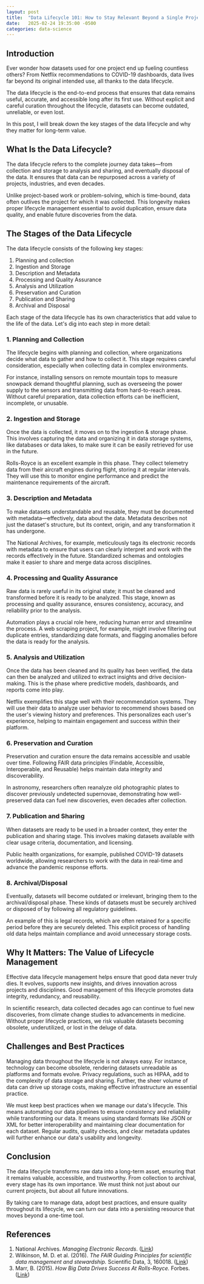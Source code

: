 ```yaml
---
layout: post
title:  "Data Lifecycle 101: How to Stay Relevant Beyond a Single Project"
date:   2025-02-24 19:35:00 -0500
categories: data-science
---
```

## Introduction

Ever wonder how datasets used for one project end up fueling countless others?
From Netflix recommendations to COVID-19 dashboards, data lives far beyond its
original intended use, all thanks to the data lifecycle.

The data lifecycle is the end-to-end process that ensures that data remains
useful, accurate, and accessible long after its first use. Without explicit and
careful curation throughout the lifecycle, datasets can become outdated,
unreliable, or even lost.

In this post, I will break down the key stages of the data lifecycle and why
they matter for long-term value.

## What Is the Data Lifecycle?

The data lifecycle refers to the complete journey data takes—from collection
and storage to analysis and sharing, and eventually disposal of the data. It
ensures that data can be repurposed across a variety of projects, industries,
and even decades.

Unlike project-based work or problem-solving, which is time-bound, data often
outlives the project for which it was collected. This longevity makes proper
lifecycle management essential to avoid duplication, ensure data quality, and
enable future discoveries from the data.

## The Stages of the Data Lifecycle

The data lifecycle consists of the following key stages:

1. Planning and collection
2. Ingestion and Storage
3. Description and Metadata
4. Processing and Quality Assurance
5. Analysis and Utilization
6. Preservation and Curation
7. Publication and Sharing
8. Archival and Disposal

Each stage of the data lifecycle has its own characteristics that add value to
the life of the data. Let's dig into each step in more detail:

### 1. Planning and Collection

The lifecycle begins with planning and collection, where organizations decide
what data to gather and how to collect it. This stage requires careful
consideration, especially when collecting data in complex environments.

For instance, installing sensors on remote mountain tops to measure snowpack
demand thoughtful planning, such as overseeing the power supply to the sensors
and transmitting data from hard-to-reach areas. Without careful preparation,
data collection efforts can be inefficient, incomplete, or unusable.

### 2. Ingestion and Storage

Once the data is collected, it moves on to the ingestion & storage phase. This
involves capturing the data and organizing it in data storage systems, like
databases or data lakes, to make sure it can be easily retrieved for use in the
future.

Rolls-Royce is an excellent example in this phase. They collect telemetry data
from their aircraft engines during flight, storing it at regular intervals.
They will use this to monitor engine performance and predict the maintenance
requirements of the aircraft.

### 3. Description and Metadata

To make datasets understandable and reusable, they must be documented with
metadata—effectively, data about the data. Metadata describes not just the
dataset's structure, but its context, origin, and any transformation it has
undergone.

The National Archives, for example, meticulously tags its electronic records
with metadata to ensure that users can clearly interpret and work with the
records effectively in the future. Standardized schemas and ontologies make it
easier to share and merge data across disciplines.

### 4. Processing and Quality Assurance

Raw data is rarely useful in its original state; it must be cleaned and
transformed before it is ready to be analyzed. This stage, known as processing
and quality assurance, ensures consistency, accuracy, and reliability prior to
the analysis.

Automation plays a crucial role here, reducing human error and streamline the
process. A web scraping project, for example, might involve filtering out
duplicate entries, standardizing date formats, and flagging anomalies before
the data is ready for the analysis.

### 5. Analysis and Utilization

Once the data has been cleaned and its quality has been verified, the data can
then be analyzed and utilized to extract insights and drive decision-making.
This is the phase where predictive models, dashboards, and reports come into
play.

Netflix exemplifies this stage well with their recommendation systems. They
will use their data to analyze user behavior to recommend shows based on the
user's viewing history and preferences. This personalizes each user's
experience, helping to maintain engagement and success within their platform.

### 6. Preservation and Curation

Preservation and curation ensure the data remains accessible and usable over
time. Following FAIR data principles (Findable, Accessible, Interoperable, and
Reusable) helps maintain data integrity and discoverability.

In astronomy, researchers often reanalyze old photographic plates to discover
previously undetected supernovae, demonstrating how well-preserved data can
fuel new discoveries, even decades after collection.

### 7. Publication and Sharing

When datasets are ready to be used in a broader context, they enter the
publication and sharing stage. This involves making datasets available with
clear usage criteria, documentation, and licensing.

Public health organizations, for example, published COVID-19 datasets
worldwide, allowing researchers to work with the data in real-time and advance
the pandemic response efforts.

### 8. Archival/Disposal

Eventually, datasets will become outdated or irrelevant, bringing them to the
archival/disposal phase. These kinds of datasets must be securely archived or
disposed of by following all regulatory guidelines.

An example of this is legal records, which are often retained for a specific
period before they are securely deleted. This explicit process of handling old
data helps maintain compliance and avoid unnecessary storage costs.

## Why It Matters: The Value of Lifecycle Management

Effective data lifecycle management helps ensure that good data never truly
dies. It evolves, supports new insights, and drives innovation across projects
and disciplines. Good management of this lifecycle promotes data integrity,
redundancy, and reusability.

In scientific research, data collected decades ago can continue to fuel new
discoveries, from climate change studies to advancements in medicine. Without
proper lifecycle practices, we risk valuable datasets becoming obsolete,
underutilized, or lost in the deluge of data.

## Challenges and Best Practices

Managing data throughout the lifecycle is not always easy. For instance,
technology can become obsolete, rendering datasets unreadable as platforms and
formats evolve. Privacy regulations, such as HIPAA, add to the complexity of
data storage and sharing. Further, the sheer volume of data can drive up
storage costs, making effective infrastructure an essential practice.

We must keep best practices when we manage our data's lifecycle. This means
automating our data pipelines to ensure consistency and reliability while
transforming our data. It means using standard formats like JSON or XML for
better interoperability and maintaining clear documentation for each dataset.
Regular audits, quality checks, and clear metadata updates will further enhance
our data's usability and longevity.

## Conclusion

The data lifecycle transforms raw data into a long-term asset, ensuring that it
remains valuable, accessible, and trustworthy. From collection to archival,
every stage has its own importance. We must think not just about our current
projects, but about all future innovations.

By taking care to manage data, adopt best practices, and ensure quality
throughout its lifecycle, we can turn our data into a persisting resource that
moves beyond a one-time tool.

## References

1. National Archives. *Managing Electronic Records*. ([Link][1])
2. Wilkinson, M. D. et al. (2016). *The FAIR Guiding Principles for scientific data management and stewardship.* Scientific Data, 3, 160018. ([Link][2])
3. Marr, B. (2015). *How Big Data Drives Success At Rolls-Royce.* Forbes. ([Link][3])

<!-- Definitions -->

[1]: https://www.archives.gov/records-mgmt
[2]: https://doi.org/10.1038/sdata.2016.18
[3]: https://www.forbes.com/sites/bernardmarr/2015/06/01/how-big-data-drives-success-at-rolls-royce/
